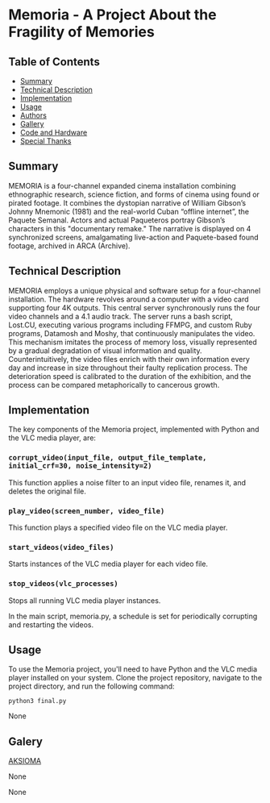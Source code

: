 # Memoria - A Project About the Fragility of Memories

## Table of Contents
- [Summary](#summary)
- [Technical Description](#technical-description)
- [Implementation](#implementation)
- [Usage](#usage)
- [Authors](#authors)
- [Gallery](#gallery)
- [Code and Hardware](#code-and-hardware)
- [Special Thanks](#special-thanks)

## Summary

MEMORIA is a four-channel expanded cinema installation combining
ethnographic research, science fiction, and forms of cinema using found or pirated footage. It combines the dystopian narrative of William Gibson’s Johnny Mnemonic (1981) and the real-world Cuban “offline internet”, the Paquete Semanal. Actors and actual Paqueteros portray Gibson’s characters in this "documentary remake." The narrative is displayed on 4 synchronized screens, amalgamating
live-action and Paquete-based found footage, archived in ARCA (Archive).

## Technical Description

MEMORIA employs a unique physical and software setup for a four-channel installation. The hardware revolves around a computer with a video card supporting four 4K outputs. This central server synchronously runs the four video channels and a 4.1 audio track. The server runs a bash script, Lost.CU, executing various programs including FFMPG, and custom Ruby programs, Datamosh and Moshy, that continuously manipulates the video. This mechanism imitates the process of memory loss, visually represented by a gradual degradation of visual information and quality. Counterintuitively, the video files enrich with their own information every day and increase in size throughout their faulty replication process. The deterioration speed is calibrated to the duration of the exhibition, and the process can be compared metaphorically to cancerous growth.




## Implementation

The key components of the Memoria project, implemented with Python and the VLC media player, are:

### `corrupt_video(input_file, output_file_template, initial_crf=30, noise_intensity=2)`
This function applies a noise filter to an input video file, renames it, and deletes the original file.

### `play_video(screen_number, video_file)`
This function plays a specified video file on the VLC media player. 

### `start_videos(video_files)`
Starts instances of the VLC media player for each video file. 

### `stop_videos(vlc_processes)`
Stops all running VLC media player instances.

In the main script, memoria.py, a schedule is set for periodically corrupting and restarting the videos.



## Usage

To use the Memoria project, you'll need to have Python and the VLC media player
installed on your system. Clone the project repository, navigate to the project
directory, and run the following command:

```
python3 final.py
```

None


## Galery

[AKSIOMA](https://aksioma.org/)

None


None


